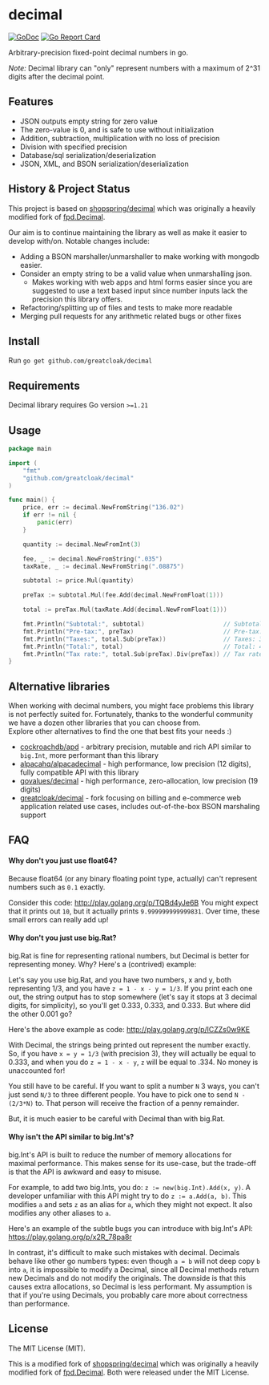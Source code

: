 # decimal

<!-- [![Github Actions](https://github.com/shopspring/decimal/actions/workflows/ci.yml/badge.svg)](https://github.com/shopspring/decimal/actions/workflows/ci.yml) -->

[![GoDoc](https://godoc.org/github.com/greatcloak/decimal?status.svg)](https://godoc.org/github.com/greatcloak/decimal)
[![Go Report Card](https://goreportcard.com/badge/github.com/greatcloak/decimal)](https://goreportcard.com/report/github.com/greatcloak/decimal)

Arbitrary-precision fixed-point decimal numbers in go.

_Note:_ Decimal library can "only" represent numbers with a maximum of 2^31 digits after the decimal point.

## Features

- JSON outputs empty string for zero value
- The zero-value is 0, and is safe to use without initialization
- Addition, subtraction, multiplication with no loss of precision
- Division with specified precision
- Database/sql serialization/deserialization
- JSON, XML, and BSON serialization/deserialization

## History & Project Status

This project is based on [shopspring/decimal](https://github.com/greatcloak/decimal) which was originally a heavily modified fork of [fpd.Decimal](https://github.com/oguzbilgic/fpd).

Our aim is to continue maintaining the library as well as make it easier to develop with/on. Notable changes include:

- Adding a BSON marshaller/unmarshaller to make working with mongodb easier.
- Consider an empty string to be a valid value when unmarshalling json.
  - Makes working with web apps and html forms easier since you are suggested to use a text based input since number inputs lack the precision this library offers.
- Refactoring/splitting up of files and tests to make more readable
- Merging pull requests for any arithmetic related bugs or other fixes

## Install

Run `go get github.com/greatcloak/decimal`

## Requirements

Decimal library requires Go version `>=1.21`

## Usage

```go
package main

import (
	"fmt"
	"github.com/greatcloak/decimal"
)

func main() {
	price, err := decimal.NewFromString("136.02")
	if err != nil {
		panic(err)
	}

	quantity := decimal.NewFromInt(3)

	fee, _ := decimal.NewFromString(".035")
	taxRate, _ := decimal.NewFromString(".08875")

	subtotal := price.Mul(quantity)

	preTax := subtotal.Mul(fee.Add(decimal.NewFromFloat(1)))

	total := preTax.Mul(taxRate.Add(decimal.NewFromFloat(1)))

	fmt.Println("Subtotal:", subtotal)                      // Subtotal: 408.06
	fmt.Println("Pre-tax:", preTax)                         // Pre-tax: 422.3421
	fmt.Println("Taxes:", total.Sub(preTax))                // Taxes: 37.482861375
	fmt.Println("Total:", total)                            // Total: 459.824961375
	fmt.Println("Tax rate:", total.Sub(preTax).Div(preTax)) // Tax rate: 0.08875
}
```

## Alternative libraries

When working with decimal numbers, you might face problems this library is not perfectly suited for.
Fortunately, thanks to the wonderful community we have a dozen other libraries that you can choose from.  
Explore other alternatives to find the one that best fits your needs :)

- [cockroachdb/apd](https://github.com/cockroachdb/apd) - arbitrary precision, mutable and rich API similar to `big.Int`, more performant than this library
- [alpacahq/alpacadecimal](https://github.com/alpacahq/alpacadecimal) - high performance, low precision (12 digits), fully compatible API with this library
- [govalues/decimal](https://github.com/govalues/decimal) - high performance, zero-allocation, low precision (19 digits)
- [greatcloak/decimal](https://github.com/greatcloak/decimal) - fork focusing on billing and e-commerce web application related use cases, includes out-of-the-box BSON marshaling support

## FAQ

#### Why don't you just use float64?

Because float64 (or any binary floating point type, actually) can't represent
numbers such as `0.1` exactly.

Consider this code: http://play.golang.org/p/TQBd4yJe6B You might expect that
it prints out `10`, but it actually prints `9.999999999999831`. Over time,
these small errors can really add up!

#### Why don't you just use big.Rat?

big.Rat is fine for representing rational numbers, but Decimal is better for
representing money. Why? Here's a (contrived) example:

Let's say you use big.Rat, and you have two numbers, x and y, both
representing 1/3, and you have `z = 1 - x - y = 1/3`. If you print each one
out, the string output has to stop somewhere (let's say it stops at 3 decimal
digits, for simplicity), so you'll get 0.333, 0.333, and 0.333. But where did
the other 0.001 go?

Here's the above example as code: http://play.golang.org/p/lCZZs0w9KE

With Decimal, the strings being printed out represent the number exactly. So,
if you have `x = y = 1/3` (with precision 3), they will actually be equal to
0.333, and when you do `z = 1 - x - y`, `z` will be equal to .334. No money is
unaccounted for!

You still have to be careful. If you want to split a number `N` 3 ways, you
can't just send `N/3` to three different people. You have to pick one to send
`N - (2/3*N)` to. That person will receive the fraction of a penny remainder.

But, it is much easier to be careful with Decimal than with big.Rat.

#### Why isn't the API similar to big.Int's?

big.Int's API is built to reduce the number of memory allocations for maximal
performance. This makes sense for its use-case, but the trade-off is that the
API is awkward and easy to misuse.

For example, to add two big.Ints, you do: `z := new(big.Int).Add(x, y)`. A
developer unfamiliar with this API might try to do `z := a.Add(a, b)`. This
modifies `a` and sets `z` as an alias for `a`, which they might not expect. It
also modifies any other aliases to `a`.

Here's an example of the subtle bugs you can introduce with big.Int's API:
https://play.golang.org/p/x2R_78pa8r

In contrast, it's difficult to make such mistakes with decimal. Decimals
behave like other go numbers types: even though `a = b` will not deep copy
`b` into `a`, it is impossible to modify a Decimal, since all Decimal methods
return new Decimals and do not modify the originals. The downside is that
this causes extra allocations, so Decimal is less performant. My assumption
is that if you're using Decimals, you probably care more about correctness
than performance.

## License

The MIT License (MIT).

This is a modified fork of [shopspring/decimal](https://github.com/greatcloak/decimal) which was originally a heavily modified fork of [fpd.Decimal](https://github.com/oguzbilgic/fpd). Both were released under the MIT License.
